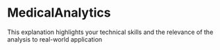# MedicalAnalytics
This explanation highlights your technical skills and the relevance of the analysis to real-world application
